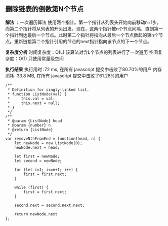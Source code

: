 ## 删除链表的倒数第N个节点
**解法** ：一次遍历算法
  使用两个指针。第一个指针从列表头开始向前移动n+1步，而第二个指针将从列表的开头出发。现在，这两个指针被n个节点间隔，直到第一个指针到达最后一个节点。此时第二个指针将指向从最后一个节点数起的第n个节点。重新链接第二个指针引用的节点的next指针指向该节点的下一个节点。

**复杂度分析** 
时间复杂度：O(L) 该算法对含L个节点的列表进行了一次遍历
空间复杂度：O(1) 只使用常量级空间

**执行结果** 
执行用时 :72 ms, 在所有 javascript 提交中击败了80.70%的用户
内存消耗 :33.8 MB, 在所有 javascript 提交中击败了61.28%的用户
```
/**
 * Definition for singly-linked list.
 * function ListNode(val) {
 *     this.val = val;
 *     this.next = null;
 * }
 */
/**
 * @param {ListNode} head
 * @param {number} n
 * @return {ListNode}
 */
var removeNthFromEnd = function(head, n) {
    let newNode = new ListNode(0);
    newNode.next = head;
    
    let first = newNode;
    let second = newNode;
    
    for (let i=1; i<=n+1; i++) {
        first = first.next;
    }
    
    while (first) {
        first = first.next;
    }
    
    second.next = second.next.next;
    
    return newNode.next
};
```
